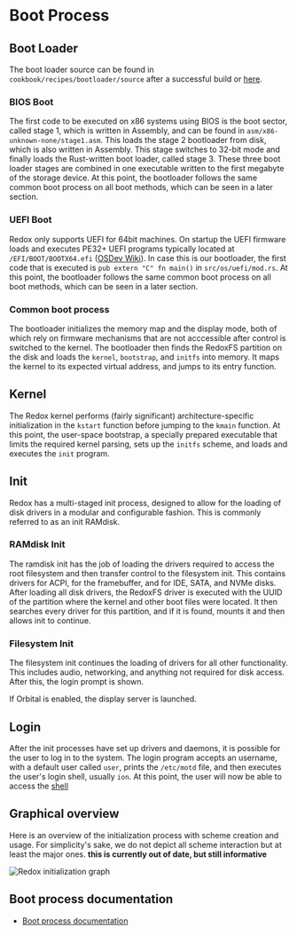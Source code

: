 # Boot Process

## Boot Loader

The boot loader source can be found in `cookbook/recipes/bootloader/source` after a successful build or [here](https://gitlab.redox-os.org/redox-os/bootloader).

### BIOS Boot

The first code to be executed on x86 systems using BIOS is the boot sector, called stage 1, which is written in Assembly, and can be found in `asm/x86-unknown-none/stage1.asm`. This loads the stage 2 bootloader from disk, which is also written in Assembly. This stage switches to 32-bit mode and finally loads the Rust-written boot loader, called stage 3. These three boot loader stages are combined in one executable written to the first megabyte of the storage device. At this point, the bootloader follows the same common boot process on all boot methods, which can be seen in a later section.

### UEFI Boot

Redox only supports UEFI for 64bit machines. On startup the UEFI firmware loads and executes PE32+ UEFI programs typically located at `/EFI/BOOT/BOOTX64.efi` ([OSDev Wiki](https://wiki.osdev.org/UEFI#Bootable_UEFI_applications)). In case this is our bootloader, the first code that is executed is `pub extern "C" fn main()` in `src/os/uefi/mod.rs`. At this point, the bootloader follows the same common boot process on all boot methods, which can be seen in a later section.

### Common boot process

The bootloader initializes the memory map and the display mode, both of which rely on firmware mechanisms that are not acccessible after control is switched to the kernel. The bootloader then finds the RedoxFS partition on the disk and loads the `kernel`, `bootstrap`, and `initfs` into memory. It maps the kernel to its expected virtual address, and jumps to its entry function.

## Kernel

The Redox kernel performs (fairly significant) architecture-specific initialization in the `kstart` function before jumping to the `kmain` function. At this point, the user-space bootstrap, a specially prepared executable that limits the required kernel parsing, sets up the `initfs` scheme, and loads and executes the `init` program.

## Init

Redox has a multi-staged init process, designed to allow for the loading of disk drivers in a modular and configurable fashion. This is commonly referred to as an init RAMdisk.

### RAMdisk Init

The ramdisk init has the job of loading the drivers required to access the root filesystem and then transfer control to the filesystem init. This contains drivers for ACPI, for the framebuffer, and for IDE, SATA, and NVMe disks. After loading all disk drivers, the RedoxFS driver is executed with the UUID of the partition where the kernel and other boot files were located. It then searches every driver for this partition, and if it is found, mounts it and then allows init to continue.

### Filesystem Init

The filesystem init continues the loading of drivers for all other functionality. This includes audio, networking, and anything not required for disk access. After this, the login prompt is shown.

If Orbital is enabled, the display server is launched.

## Login

After the init processes have set up drivers and daemons, it is possible for the user to log in to the system. The login program accepts an username, with a default user called `user`, prints the `/etc/motd` file, and then executes the user's login shell, usually `ion`. At this point, the user will now be able to access the [shell](./shell.md)

## Graphical overview

Here is an overview of the initialization process with scheme creation and usage. For simplicity's sake, we do not depict all scheme interaction but at least the major ones. **this is currently out of date, but still informative**

![Redox initialization graph](./assets/init.svg "Redox initialization graph")

## Boot process documentation

- [Boot process documentation](https://wiki.osdev.org/Boot_Sequence)
